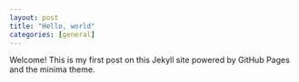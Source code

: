 ```yaml
---
layout: post
title: "Hello, world"
categories: [general]
---
```


Welcome! This is my first post on this Jekyll site powered by GitHub Pages and the minima theme.

